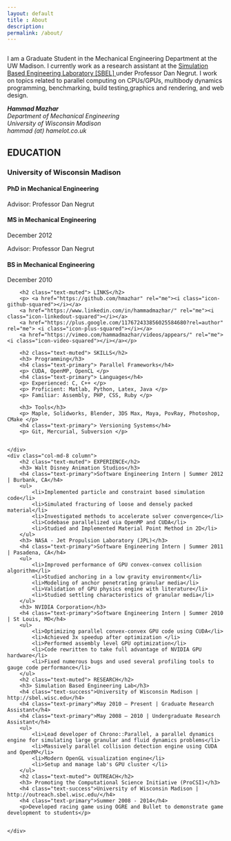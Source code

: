 ```yaml
---
layout: default
title : About
description:
permalink: /about/
---
```


<div class="row">
	<!-- <div class="col-md-4 column">
		<img src="/assets/media/images/hammad.png" alt="Hammad Mazhar" class="img-rounded" width = "200px" >
	</div> -->
	<!-- <div class="col-md-8 column"> -->
		<div class="row clearfix">
			<div class="col-md-7 column">
			<p>I am a Graduate Student in the Mechanical Engineering Department at the UW Madison. I currently work as a research assistant at the <a href="http://sbel.wisc.edu">Simulation Based Engineering Laboratory [SBEL] </a> under Professor Dan Negrut. I work on topics related to parallel computing on CPUs/GPUs, multibody dynamics programming, benchmarking, build testing,graphics and rendering, and web design.</p>
			</div>
			<div class="col-md-5 column"> 
			<address> <strong>Hammad Mazhar</strong><br /> Department of Mechanical Engineering<br /> University of Wisconsin Madison<br /> <abbr title="Email"></abbr> hammad (at) hamelot.co.uk</address>
			</div>
		</div>
	<!-- </div> -->
</div>
<div class="row">
	<div class="col-md-4 column">
		<h2 class="text-muted"> EDUCATION</h2>
		<h3> University of Wisconsin Madison</h3>
		<h4 class="text-primary">PhD in Mechanical Engineering</h4>
		<p> Advisor: Professor Dan Negrut </p>
		<h4 class="text-primary">MS in Mechanical Engineering</h4>
		<p> December 2012 </p>
		<p> Advisor: Professor Dan Negrut </p>
		<h4 class="text-primary">BS in Mechanical Engineering</h4>
		<p> December 2010 </p>

		<h2 class="text-muted"> LINKS</h2>
		<p> <a href="https://github.com/hmazhar" rel="me"><i class="icon-github-squared"></i></a>
        <a href="https://www.linkedin.com/in/hammadmazhar/" rel="me"><i class="icon-linkedout-squared"></i></a>
        <a href="https://plus.google.com/117672433856025584680?rel=author" rel="me"> <i class="icon-plus-squared"></i></a>
        <a href="https://vimeo.com/hammadmazhar/videos/appears/" rel="me"> <i class="icon-video-squared"></i></a></p>

		<h2 class="text-muted"> SKILLS</h2>
		<h3> Programming</h3>
		<h4 class="text-primary"> Parallel Frameworks</h4>
		<p> CUDA, OpenMP, OpenCL </p>
		<h4 class="text-primary"> Languages</h4>
		<p> Experienced: C, C++ </p>
		<p> Proficient: Matlab, Python, Latex, Java </p>
		<p> Familiar: Assembly, PHP, CSS, Ruby </p>

		<h3> Tools</h3>
		<p> Maple, Solidworks, Blender, 3DS Max, Maya, PovRay, Photoshop, CMake </p>
		<h4 class="text-primary"> Versioning Systems</h4>
		<p> Git, Mercurial, Subversion </p>


	</div>
	<div class="col-md-8 column">
		<h2 class="text-muted"> EXPERIENCE</h2>
		<h3> Walt Disney Animation Studios</h3>
		<h4 class="text-primary">Software Engineering Intern | Summer 2012 | Burbank, CA</h4>
		<ul>
			<li>Implemented particle and constraint based simulation code</li>
			<li>Simulated fracturing of loose and densely packed material</li>
			<li>Investigated methods to accelerate solver convergence</li>
			<li>Codebase parallelized via OpenMP and CUDA</li>
			<li>Studied and Implemented Material Point Method in 2D</li>
		</ul>
		<h3> NASA - Jet Propulsion Laboratory (JPL)</h3>
		<h4 class="text-primary">Software Engineering Intern | Summer 2011 | Pasadena, CA</h4>
		<ul>
			<li>Improved performance of GPU convex-convex collision algorithm</li>
			<li>Studied anchoring in a low gravity environment</li>
			<li>Modeling of anchor penetrating granular media</li>
			<li>Validation of GPU physics engine with literature</li>
			<li>Studied settling characteristics of granular media</li>
		</ul>
		<h3> NVIDIA Corporation</h3>
		<h4 class="text-primary">Software Engineering Intern | Summer 2010 | St Louis, MO</h4>
		<ul>
			<li>Optimizing parallel convex-convex GPU code using CUDA</li>
			<li>Achieved 3x speedup after optimization </li>
			<li>Performed assembly level GPU optimization</li>
			<li>Code rewritten to take full advantage of NVIDIA GPU hardware</li>
			<li>Fixed numerous bugs and used several profiling tools to gauge code performance</li>
		</ul>
		<h2 class="text-muted"> RESEARCH</h2>
		<h3> Simulation Based Engineering Lab</h3>
		<h4 class="text-success">University of Wisconsin Madison | http://sbel.wisc.edu</h4>
		<h4 class="text-primary">May 2010 – Present | Graduate Research Assistant</h4>
		<h4 class="text-primary">May 2008 – 2010 | Undergraduate Research Assistant</h4>
		<ul>
			<li>Lead developer of Chrono::Parallel, a parallel dynamics engine for simulating large granular and fluid dynamics problems</li>
			<li>Massively parallel collision detection engine using CUDA and OpenMP</li>
			<li>Modern OpenGL visualization engine</li>
			<li>Setup and manage lab's GPU cluster </li>
		</ul>
		<h2 class="text-muted"> OUTREACH</h2>
		<h3> Promoting the Computational Science Initiative (ProCSI)</h3>
		<h4 class="text-success">University of Wisconsin Madison | http://outreach.sbel.wisc.edu/</h4>
		<h4 class="text-primary">Summer 2008 - 2014</h4>
		<p>Developed racing game using OGRE and Bullet to demonstrate game development to students</p>


	</div>
</div>
